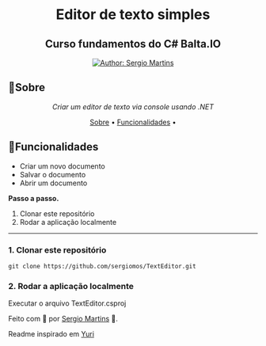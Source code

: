 <h1 align="center">
    Editor de texto simples
</h1>
<h2 align="center">
    Curso fundamentos do C# Balta.IO
</h2>

<div>
    <p align="center">
    <a href="https://www.linkedin.com/in/sergiomos/" target="_blank">
        <img src="https://img.shields.io/static/v1?label=Author&message=Sérgio Martins&color=0C7ABF&style=for-the-badge&logo=LinkedIn" alt="Author: Sergio Martins"/>
    </a>
</div>

## 📌Sobre

<div>
    <p align="center">
    <em>
        Criar um editor de texto via console usando .NET
    </em>
    </p>
</div>

<p align="center">
 <a href="#sobre">Sobre</a> •
 <a href="#funcionalidades">Funcionalidades</a> •
</p>

## 🚀Funcionalidades

- Criar um novo documento
- Salvar o documento
- Abrir um documento

**Passo a passo.**
1. Clonar este repositório
2. Rodar a aplicação localmente
  ---
### 1. Clonar este repositório
```
git clone https://github.com/sergiomos/TextEditor.git
```
### 2. Rodar a aplicação localmente

Executar o arquivo TextEditor.csproj

Feito com 💜 por [Sergio Martins](https://github.com/sergiomos) 🚀.

Readme inspirado em [Yuri](https://github.com/Yuri-stack)
